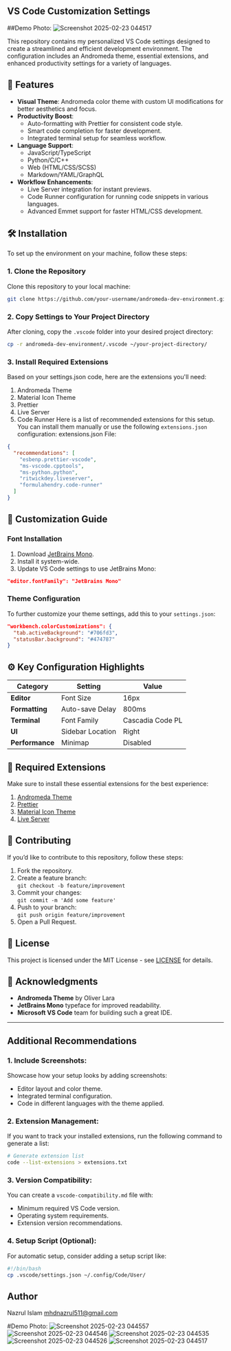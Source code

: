 ## VS Code Customization Settings

##Demo Photo:
![Screenshot 2025-02-23 044517](https://github.com/user-attachments/assets/d48619d7-92fb-4574-842f-ce6a4363c399)


This repository contains my personalized VS Code settings designed to create a streamlined and efficient development environment. The configuration includes an Andromeda theme, essential extensions, and enhanced productivity settings for a variety of languages.

## 🌟 Features

- **Visual Theme**: Andromeda color theme with custom UI modifications for better aesthetics and focus.
- **Productivity Boost**:
  - Auto-formatting with Prettier for consistent code style.
  - Smart code completion for faster development.
  - Integrated terminal setup for seamless workflow.
- **Language Support**:
  - JavaScript/TypeScript
  - Python/C/C++
  - Web (HTML/CSS/SCSS)
  - Markdown/YAML/GraphQL
- **Workflow Enhancements**:
  - Live Server integration for instant previews.
  - Code Runner configuration for running code snippets in various languages.
  - Advanced Emmet support for faster HTML/CSS development.

## 🛠️ Installation

To set up the environment on your machine, follow these steps:

### 1. Clone the Repository

Clone this repository to your local machine:

```bash
git clone https://github.com/your-username/andromeda-dev-environment.git
```

### 2. Copy Settings to Your Project Directory

After cloning, copy the `.vscode` folder into your desired project directory:

```bash
cp -r andromeda-dev-environment/.vscode ~/your-project-directory/
```

### 3. Install Required Extensions

Based on your settings.json code, here are the extensions you'll need:

1. Andromeda Theme
2. Material Icon Theme
3. Prettier
4. Live Server
5. Code Runner
   Here is a list of recommended extensions for this setup. You can install them manually or use the following `extensions.json` configuration:
   extensions.json File:

```json
{
  "recommendations": [
    "esbenp.prettier-vscode",
    "ms-vscode.cpptools",
    "ms-python.python",
    "ritwickdey.liveserver",
    "formulahendry.code-runner"
  ]
}
```

## 🎨 Customization Guide

### Font Installation

1. Download [JetBrains Mono](https://www.jetbrains.com/lp/mono/).
2. Install it system-wide.
3. Update VS Code settings to use JetBrains Mono:

```json
"editor.fontFamily": "JetBrains Mono"
```

### Theme Configuration

To further customize your theme settings, add this to your `settings.json`:

```json
"workbench.colorCustomizations": {
  "tab.activeBackground": "#706fd3",
  "statusBar.background": "#474787"
}
```

## ⚙️ Key Configuration Highlights

| Category        | Setting          | Value            |
| --------------- | ---------------- | ---------------- |
| **Editor**      | Font Size        | 16px             |
| **Formatting**  | Auto-save Delay  | 800ms            |
| **Terminal**    | Font Family      | Cascadia Code PL |
| **UI**          | Sidebar Location | Right            |
| **Performance** | Minimap          | Disabled         |

## 🔌 Required Extensions

Make sure to install these essential extensions for the best experience:

1. [Andromeda Theme](https://marketplace.visualstudio.com/items?itemName=EliverLara.andromeda)
2. [Prettier](https://marketplace.visualstudio.com/items?itemName=esbenp.prettier-vscode)
3. [Material Icon Theme](https://marketplace.visualstudio.com/items?itemName=PKief.material-icon-theme)
4. [Live Server](https://marketplace.visualstudio.com/items?itemName=ritwickdey.LiveServer)

## 🤝 Contributing

If you’d like to contribute to this repository, follow these steps:

1. Fork the repository.
2. Create a feature branch:  
   `git checkout -b feature/improvement`
3. Commit your changes:  
   `git commit -m 'Add some feature'`
4. Push to your branch:  
   `git push origin feature/improvement`
5. Open a Pull Request.

## 📄 License

This project is licensed under the MIT License - see [LICENSE](LICENSE) for details.

## 🙏 Acknowledgments

- **Andromeda Theme** by Oliver Lara
- **JetBrains Mono** typeface for improved readability.
- **Microsoft VS Code** team for building such a great IDE.

---

## Additional Recommendations

### 1. **Include Screenshots**:

Showcase how your setup looks by adding screenshots:

- Editor layout and color theme.
- Integrated terminal configuration.
- Code in different languages with the theme applied.

### 2. **Extension Management**:

If you want to track your installed extensions, run the following command to generate a list:

```bash
# Generate extension list
code --list-extensions > extensions.txt
```

### 3. **Version Compatibility**:

You can create a `vscode-compatibility.md` file with:

- Minimum required VS Code version.
- Operating system requirements.
- Extension version recommendations.

### 4. **Setup Script (Optional)**:

For automatic setup, consider adding a setup script like:

```bash
#!/bin/bash
cp .vscode/settings.json ~/.config/Code/User/
```

## Author

Nazrul Islam
mhdnazrul511@gmail.com

#Demo Photo:
![Screenshot 2025-02-23 044557](https://github.com/user-attachments/assets/62725b82-4bbd-425a-9751-7a090a0023f1)
![Screenshot 2025-02-23 044546](https://github.com/user-attachments/assets/68177cce-1c3f-4589-8edf-d6321c37e35d)
![Screenshot 2025-02-23 044535](https://github.com/user-attachments/assets/0460e8a2-2549-4fea-bced-b06e52d47baf)
![Screenshot 2025-02-23 044526](https://github.com/user-attachments/assets/0434d476-5a26-457f-a6d7-a4c9cbea6733)
![Screenshot 2025-02-23 044517](https://github.com/user-attachments/assets/811677fd-787e-4aa4-9015-6bcd4135d16c)

